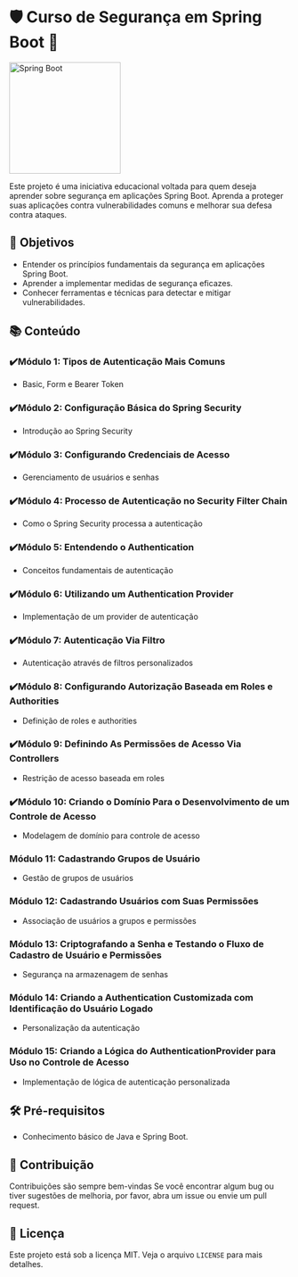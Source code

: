 # 🛡️ Curso de Segurança em Spring Boot 🚀

<img src="https://static-00.iconduck.com/assets.00/spring-icon-512x512-bdmpbhxj.png" alt="Spring Boot" width="200">

Este projeto é uma iniciativa educacional voltada para quem deseja aprender sobre segurança em aplicações Spring Boot. Aprenda a proteger suas aplicações contra vulnerabilidades comuns e melhorar sua defesa contra ataques.

## 🎯 Objetivos

- Entender os princípios fundamentais da segurança em aplicações Spring Boot.
- Aprender a implementar medidas de segurança eficazes.
- Conhecer ferramentas e técnicas para detectar e mitigar vulnerabilidades.

## 📚 Conteúdo

### ✔️Módulo 1: Tipos de Autenticação Mais Comuns
- Basic, Form e Bearer Token

### ✔️Módulo 2: Configuração Básica do Spring Security
- Introdução ao Spring Security

### ✔️Módulo 3: Configurando Credenciais de Acesso
- Gerenciamento de usuários e senhas

### ✔️Módulo 4: Processo de Autenticação no Security Filter Chain
- Como o Spring Security processa a autenticação

### ✔️Módulo 5: Entendendo o Authentication
- Conceitos fundamentais de autenticação

### ✔️Módulo 6: Utilizando um Authentication Provider
- Implementação de um provider de autenticação

### ✔️Módulo 7: Autenticação Via Filtro
- Autenticação através de filtros personalizados

### ✔️Módulo 8: Configurando Autorização Baseada em Roles e Authorities
- Definição de roles e authorities

### ✔️Módulo 9: Definindo As Permissões de Acesso Via Controllers
- Restrição de acesso baseada em roles

### ✔️Módulo 10: Criando o Domínio Para o Desenvolvimento de um Controle de Acesso
- Modelagem de domínio para controle de acesso

### Módulo 11: Cadastrando Grupos de Usuário
- Gestão de grupos de usuários

### Módulo 12: Cadastrando Usuários com Suas Permissões
- Associação de usuários a grupos e permissões

### Módulo 13: Criptografando a Senha e Testando o Fluxo de Cadastro de Usuário e Permissões
- Segurança na armazenagem de senhas

### Módulo 14: Criando a Authentication Customizada com Identificação do Usuário Logado
- Personalização da autenticação

### Módulo 15: Criando a Lógica do AuthenticationProvider para Uso no Controle de Acesso
- Implementação de lógica de autenticação personalizada

## 🛠️ Pré-requisitos

- Conhecimento básico de Java e Spring Boot.

## 🤝 Contribuição

Contribuições são sempre bem-vindas Se você encontrar algum bug ou tiver sugestões de melhoria, por favor, abra um issue ou envie um pull request.

## 📄 Licença

Este projeto está sob a licença MIT. Veja o arquivo `LICENSE` para mais detalhes.
